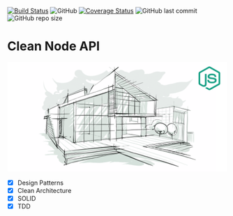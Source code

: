 [![Build Status](https://travis-ci.com/samuelcsantana/perseus.svg?branch=master)](https://travis-ci.com/samuelcsantana/perseus)
![GitHub](https://img.shields.io/github/license/samuelcsantana/perseus)
[![Coverage Status](https://coveralls.io/repos/github/samuelcsantana/perseus/badge.svg?branch=master)](https://coveralls.io/github/samuelcsantana/perseus?branch=master)
![GitHub last commit](https://img.shields.io/github/last-commit/samuelcsantana/perseus)
![GitHub repo size](https://img.shields.io/github/repo-size/samuelcsantana/perseus)


# **Clean Node API**

[![alt text](./public/img/logo-course.png "Link para o treinamento")](https://www.udemy.com/course/tdd-com-mango/?referralCode=B53CE5CA2B9AFA5A6FA1)


- [x] Design Patterns
- [x] Clean Architecture 
- [x] SOLID  
- [x] TDD
